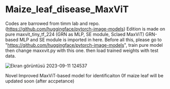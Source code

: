 # Maize_leaf_disease_MaxViT

Codes are barrowed from timm lab and repo. (https://github.com/huggingface/pytorch-image-models)
Edition is made on pure maxvit_tiny_tf_224 (GRN as MLP, SE module, Sclaed MaxViT)
GRN-based MLP and SE module is imported in here.
Before all this, please go to "https://github.com/huggingface/pytorch-image-models", 
train pure model then change maxxvit.py with this one.
then load trained weights with test data.

![Ekran görüntüsü 2023-09-11 124537](https://github.com/ishakpacal/Maize_leaf_disease_MaxViT/assets/58702074/31817a2e-045c-4b04-a48a-19c1fe54bf77)


Novel Improved MaxViT-based model for identificaiton 0f maize leaf
will be updated soon (after accpetance)
